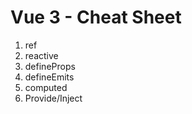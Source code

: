 # Vue 3 - Cheat Sheet


1. ref
1. reactive
1. defineProps
1. defineEmits 
1. computed
2. Provide/Inject
